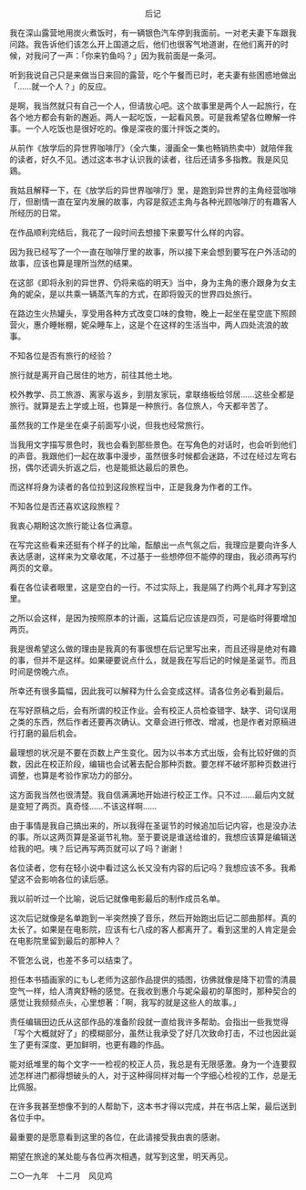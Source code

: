 <p align="center">后记</p>

我在深山露营地用炭火煮饭时，有一辆银色汽车停到我面前。一对老夫妻下车跟我问路。我告诉他们该怎么开上国道之后，他们也很客气地道谢，在他们离开的时候，对我问了一声：「你来钓鱼吗？」因为我前面是一条河。

听到我说自己只是来做当日来回的露营，吃个午餐而已时，老夫妻有些困惑地做出「……就一个人？」的反应。

是啊，我当然就只有自己一个人，但请放心吧。这个故事里是两个人一起旅行，在各个地方都会有新的邂逅。两人一起吃饭，一起看风景。可是我希望各位瞭解一件事。一个人吃饭也是很好吃的。像是深夜的蛋汁拌饭之类的。

从前作《放学后的异世界咖啡厅》（全六集，漫画全一集也畅销热卖中）就陪伴我的读者，好久不见。透过这本书才认识我的读者，往后还请多多指教。我是风见鶏。

我姑且解释一下，在《放学后的异世界咖啡厅》里，是跑到异世界的主角经营咖啡厅，但剧情一直在室内发展的故事，内容是叙述主角与各种光顾咖啡厅的有趣客人所经历的日常。

在作品顺利完结后，我花了一段时间去想接下来要写什么样的内容。

因为我已经写了一个一直在咖啡厅里的故事，所以接下来会想到要写在户外活动的故事，应该也算是理所当然的结果。

在这部《即将永别的异世界、仍将来临的明天》当中，身为主角的惠介跟身为女主角的妮朵，是以共乘一辆蒸汽车的方式，在即将毁灭的世界四处旅行。

在路边生火热罐头，享受用各种方式改变口味的食物，晚上一起坐在星空底下照顾营火，惠介睡帐棚，妮朵睡车上，这是个在这样的生活当中，两人四处流浪的故事。

不知各位是否有旅行的经验？

旅行就是离开自己居住的地方，前往其他土地。

校外教学、员工旅游、离家与返乡，到朋友家玩，拿联络板给邻居……这些全都是旅行。就算是去上学或上班，也算是一种旅行。各位旅人，今天都辛苦了。

虽然我的工作是坐在桌子前面写小说，但我也经常旅行。

当我用文字描写景色时，我也会看到那些景色。在写角色的对话时，也会听到他们的声音。我跟他们一起在故事中漫步，虽然很多时候都会迷路，不过在经过左弯右拐，偶尔还调头折返之后，也是能抵达最后的景色。

而这样将身为读者的各位拉到这段旅程当中，正是我身为作者的工作。

不知各位是否还喜欢这段旅程？

我衷心期盼这次旅行能让各位满意。

在写完这些看来还挺有个样子的比喻，酝酿出一点气氛之后，我理应是要向许多人表达感谢，这样来为文章收尾，不过基于一些想停但不能停的理由，我必须再写约两页的文章。

看在各位读者眼里，这是空白的一行。不过实际上，我是隔了约两个礼拜才写到这里。

之所以会这样，是因为按照原本的计画，这篇后记应该是四页，可是临时得要增加两页。

我是很希望这么做的理由是我真的有事很想在后记里写出来，而且还得是绝对有趣的事，但并不是这样。如果硬要说点什么，就是我在写后记的时候是圣诞节。而且时间是傍晚六点。

所幸还有很多篇幅，因此我可以解释为什么会变成这样。请各位务必看到最后。

在写好原稿之后，会有所谓的校正作业。会有校正人员检查错字、缺字、词句误用之类的东西，然后作者还要再次确认。文章会进行修改、增减，也是作者对原稿进行打磨的最后机会。

最理想的状况是不要在页数上产生变化。因为以书本方式出版，会有比较好做的页数，因此在校正阶段，编辑也会试著去配合那种页数。要怎样不破坏那种页数进行调整，也算是考验作家功力的部分。

这方面我当然也很清楚。我自信满满地开始进行校正工作。只不过……最后内文就是变短了两页。真奇怪……不该这样啊……

由于事情是我自己搞出来的，所以我得在圣诞节的时候追加后记内容，也是没办法的事。所以这两页算是圣诞节礼物。至于要说是谁送给谁的，我想应该算是编辑送给我的吧。咦？后记再写两页就可以了吗？谢谢！

各位读者，您有在轻小说中看过这么长又没有内容的后记吗？我想应该不多。我希望这不会影响各位的读后感。

我以前听过一个比喻，说后记就像电影最后的制作成员名单。

这次后记就像是名单跑到一半突然换了音乐，然后开始跑出后记二部曲那样。真的太长了。如果是在电影院，应该有七八成的客人都离开了。看到这里的人肯定是会在电影院里留到最后的那种人？

不管怎么说，也差不多可以结束了。

担任本书插画家的にもし老师为这部作品提供的插图，彷佛就像是降下初雪的清晨空气一样，给人清爽舒畅的感觉。在我收到惠介与妮朵最初的草图时，那种契合的感觉让我频频点头，心里想著：「啊，我写的就是这些人的故事。」

责任编辑田边氏从这部作品的准备阶段就一直给我许多帮助。会指出一些我觉得「写个大概就好了」的模糊部分，虽然让我承受了好几次致命打击，不过也因此诞生了更有深度、更加鲜明，也更有趣的作品。

能对纸堆里的每个文字一一检视的校正人员，我总是有无限感激。身为一个连要叙述怎样进门都得想破头的人，对于这种得同样对每一个字细心检视的工作，总是无比佩服。

在许多我甚至想像不到的人帮助下，这本书才得以完成，并在书店上架，最后送到各位手中。

最重要的是愿意看到这里的各位，在此请接受我由衷的感谢。

期望在旅途的某处能与各位再次相遇，就写到这里，明天再见。

二○一九年　十二月　风见鸡

